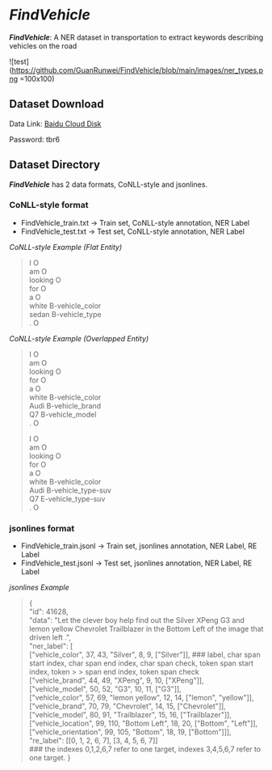 # ***FindVehicle***
***FindVehicle***: A NER dataset in transportation to extract keywords describing vehicles on the road

![test](https://github.com/GuanRunwei/FindVehicle/blob/main/images/ner_types.png =100x100)

## Dataset Download
Data Link: [Baidu Cloud Disk](https://pan.baidu.com/s/1NIuDeeIba-eKU5WtIY44nQ)

Password: tbr6

## Dataset Directory
***FindVehicle*** has 2 data formats, CoNLL-style and jsonlines. 
### CoNLL-style format
  - FindVehicle_train.txt -> Train set, CoNLL-style annotation, NER Label
  - FindVehicle_test.txt -> Test set, CoNLL-style annotation, NER Label

*CoNLL-style Example (Flat Entity)*
> I O  <br>
> am O <br>
> looking O  <br>
> for O  <br>
> a O  <br>
> white B-vehicle_color  <br>
> sedan B-vehicle_type  <br>
> . O  <br>

*CoNLL-style Example (Overlapped Entity)*
> I O  <br>
> am O  <br>
> looking O  <br>
> for O  <br>
> a O  <br>
> white B-vehicle_color  <br>
> Audi B-vehicle_brand  <br>
> Q7 B-vehicle_model  <br>
> . O  <br>
> 
>
> I O  <br>
> am O  <br>
> looking O  <br>
> for O  <br>
> a O  <br>
> white B-vehicle_color  <br>
> Audi B-vehicle_type-suv  <br>
> Q7 E-vehicle_type-suv  <br>
> . O  <br>


### jsonlines format
  - FindVehicle_train.jsonl -> Train set, jsonlines annotation, NER Label, RE Label
  - FindVehicle_test.jsonl -> Test set, jsonlines annotation, NER Label, RE Label

*jsonlines Example*

> { <br>
>     "id": 41628,  <br>
>     "data": "Let the clever boy help find out the Silver XPeng G3 and lemon yellow Chevrolet Trailblazer in the Bottom Left of the image that driven left .",   <br>
>     "ner_label": [  <br>
>     ["vehicle_color", 37, 43, "Silver", 8, 9, ["Silver"]],  ### label, char span start index, char span end index, char span check, token span start index, token > > span end index, token span check <br>
>     ["vehicle_brand", 44, 49, "XPeng", 9, 10, ["XPeng"]],   <br>
>     ["vehicle_model", 50, 52, "G3", 10, 11, ["G3"]],   <br>
>     ["vehicle_color", 57, 69, "lemon yellow", 12, 14, ["lemon", "yellow"]],   <br>
>     ["vehicle_brand", 70, 79, "Chevrolet", 14, 15, ["Chevrolet"]],   <br>
>     ["vehicle_model", 80, 91, "Trailblazer", 15, 16, ["Trailblazer"]],   <br>
>     ["vehicle_location", 99, 110, "Bottom Left", 18, 20, ["Bottom", "Left"]],   <br>
>     ["vehicle_orientation", 99, 105, "Bottom", 18, 19, ["Bottom"]]],   <br>
>     "re_label": [[0, 1, 2, 6, 7], [3, 4, 5, 6, 7]]  <br> ### the indexes 0,1,2,6,7 refer to one target, indexes 3,4,5,6,7 refer to one target.
> }

